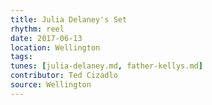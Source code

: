 ```yaml
---
title: Julia Delaney's Set
rhythm: reel
date: 2017-06-13
location: Wellington
tags:
tunes: [julia-delaney.md, father-kellys.md]
contributor: Ted Cizadlo
source: Wellington
---
```

